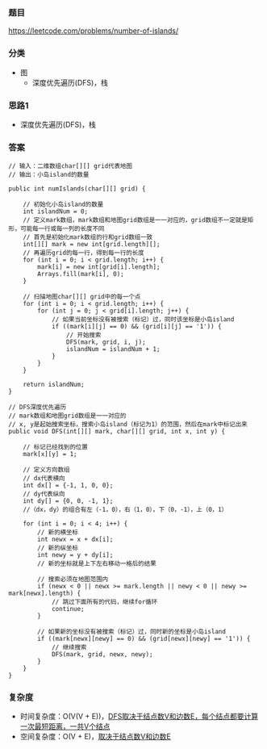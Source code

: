### 题目
https://leetcode.com/problems/number-of-islands/

### 分类
* 图
    * 深度优先遍历(DFS)，栈

### 思路1
* 深度优先遍历(DFS)，栈

### 答案
```
// 输入：二维数组char[][] grid代表地图
// 输出：小岛island的数量

public int numIslands(char[][] grid) {
    
    // 初始化小岛island的数量
    int islandNum = 0;
    // 定义mark数组，mark数组和地图grid数组是一一对应的，grid数组不一定就是矩形，可能每一行或每一列的长度不同
    // 首先是初始化mark数组的行和grid数组一致
    int[][] mark = new int[grid.length][];
    // 再遍历grid的每一行，得到每一行的长度
    for (int i = 0; i < grid.length; i++) {
        mark[i] = new int[grid[i].length];
        Arrays.fill(mark[i], 0);
    }
    
    // 扫描地图char[][] grid中的每一个点
    for (int i = 0; i < grid.length; i++) {
        for (int j = 0; j < grid[i].length; j++) {
            // 如果当前坐标没有被搜索（标记）过，同时该坐标是小岛island
            if ((mark[i][j] == 0) && (grid[i][j] == '1')) {
                // 开始搜索
                DFS(mark, grid, i, j);
                islandNum = islandNum + 1;
            }
        }
    }
    
    return islandNum;
}

// DFS深度优先遍历
// mark数组和地图grid数组是一一对应的
// x, y是起始搜索坐标，搜索小岛island（标记为1）的范围，然后在mark中标记出来
public void DFS(int[][] mark, char[][] grid, int x, int y) {
    
    // 标记已经找到的位置
    mark[x][y] = 1;
    
    // 定义方向数组
    // dx代表横向
    int dx[] = {-1, 1, 0, 0};
    // dy代表纵向
    int dy[] = {0, 0, -1, 1};
    //（dx，dy）的组合有左（-1，0），右（1，0），下（0，-1），上（0，1）
    
    for (int i = 0; i < 4; i++) {
        // 新的横坐标
        int newx = x + dx[i];
        // 新的纵坐标
        int newy = y + dy[i];
        // 新的坐标就是上下左右移动一格后的结果
        
        // 搜索必须在地图范围内
        if (newx < 0 || newx >= mark.length || newy < 0 || newy >= mark[newx].length) {
            // 跳过下面所有的代码，继续for循环
            continue;
        }
        
        // 如果新的坐标没有被搜索（标记）过，同时新的坐标是小岛island
        if ((mark[newx][newy] == 0) && (grid[newx][newy] == '1')) {
            // 继续搜索
            DFS(mark, grid, newx, newy);
        }
    }
}
```

### 复杂度
* 时间复杂度：O(V(V + E))，[DFS取决于结点数V和边数E，每个结点都要计算一次最短距离，一共V个结点](https://github.com/HolmesJJ/CS2040S-Data-Structures-and-Algorithms/wiki/Breadth-First-Search(BFS)-and-Depth-First-Search(DFS))
* 空间复杂度：O(V + E)，[取决于结点数V和边数E](https://github.com/HolmesJJ/CS2040S-Data-Structures-and-Algorithms/wiki/Breadth-First-Search(BFS)-and-Depth-First-Search(DFS))
